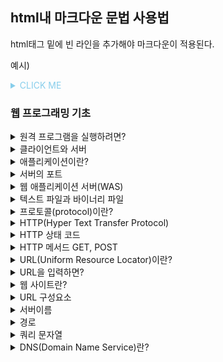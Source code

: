 ## html내 마크다운 문법 사용법

html태그 밑에 빈 라인을 추가해야 마크다운이 적용된다.

예시)

<details><summary style="color:skyblue">CLICK ME</summary>
<p>

#### yes, even hidden code blocks!

## hi

**강조**

- 1
- 2
- 3

```python
print("hello world!")
```
</p>
</details>

### 웹 프로그래밍 기초
<details>
    </br>
    <summary>원격 프로그램을 실행하려면?</summary>
    <p>1. 프로그램 등록 (@Controller)</p>
    <p>2. URL과 프로그램을 연결 (@RequestMapping(""))</p>
</details>
<details>
    </br>
    <summary>클라이언트와 서버</summary>
    <p>클라이언트는 <b>서비스를 요청</b>하는 애플리케이션</p>
    <p>서버는 <b>서비스를 제공</b>하는 애플리케이션</p>
</details>
<details>
    </br>
    <summary>애플리케이션이란?</summary>
    <p>하드웨어와 소프트웨어를 응용해서 만든 프로그램</p>
</details>
<details>
    </br>
    <summary>서버의 포트</summary>
    <p>포트의 개념은 창구라고 생각하면 이해가 편했다. (예금창구, 대출창구 등등..)</p>
    <p>서버에 포트가 없다면 클라이언트에서 요청했을 때 어떤 서버가 받을지 모르게 된다.</p>
    <p>예를들어 이메일 서버, 파일 서버, 웹 서버가 있다고 가정하고 각 서버마다 포트가 있다고 생각하면</p>
    <p>특정 포트를 통해서 요청을 할 수 있다.</p>
</details>
<details>
    </br>
    <summary>웹 애플리케이션 서버(WAS)</summary>
    <p>웹 애플리케이션 서버(WAS)는 <b>웹 애플리케이션을 서비스하는 서버</b>이다.</p>
    <p>서버에 웹 애플리케이션을 깔아놓고 클라이언트(웹 브라우저)가 요청하면 동적으로 웹 페이지를 생성하여 실행 결과를 준다.</p>
    <p>장점은 클라이언트에 프로그램을 설치할 필요가 없다. (메모리를 아낄 수 있음)</p>
    <p>그리고 개인이 업데이트 할 필요가 없고 서버에서 업데이트를 하면 되기 때문에 편하다.</p>
</details>
<details>
    </br>
    <summary>텍스트 파일과 바이너리 파일</summary>
    <p>텍스트 파일은 <b>문자만 저장</b>되어 있는 파일이다.</p>
    <p>바이너리 파일은 <b>문자와 숫자가 저장</b>되어 있는 파일이다.</p>
    <p>파일을 구분하는 방법은 해당 파일을 메모장을 통해 열었을 때 읽을 수 있으면 텍스트, 그렇지 않으면 바이너리 파일이라고 생각하면 편하다.</p>
    <p>바이너리 파일의 장점은 따로 변환을 하지 않아도 돼서 빠르다. (데이터를 있는 그대로 읽고 쓸 수 있음)</p>
</details>
<details>
    </br>
    <summary>프로토콜(protocol)이란?</summary>
    <p>서로 간의 통신을 위한 약속,규칙이다.</p>
</details>
<details>
    </br>
    <summary>HTTP(Hyper Text Transfer Protocol)</summary>
    <p>하이퍼 텍스트를 주고 받기 위한 약속이다.</p>
    <p>단순하고 읽기 쉽다. (텍스트 기반의 프로토콜)</p>
    <p>상태를 유지하지 않는다.(클라이언트 정보를 저장하지 않음)</p>
    <p>확장 가능하다. (커스텀 헤더 추가 가능)</p>
    <p>HTTP 응답 header : 응답에 대한 설명</p>
    <p>HTTP 응답 body : 실제 내용</p>
</details>
<details>
    </br>
    <summary>HTTP 상태 코드</summary>
    <table>
      <tr>
        <th>상태코드</th>
        <th>의미</th>
      </tr>
      <tr>
        <td>1xx</td>
        <td>Informational</td>
      </tr>
      <tr>
        <td>2xx</td>
        <td>Success</td>
      </tr>
      <tr>
        <td>3xx</td>
        <td>Redirect</td>
      </tr>
      <tr>
        <td>4xx</td>
        <td>Client Error</td>
      </tr>
      <tr>
        <td>5xx</td>
        <td>Server Error</td>
      </tr>
    </table>
</details>
<details>
    </br>
    <summary>HTTP 메서드 GET, POST</summary>
    <table>
      <tr>
        <th>GET</th>
        <th>POST</th>
      </tr>
      <tr>
        <td>서버의 리소스를 가져오기 위해서 설계됨</td>
        <td>서버의 데이터를 올리기 위해서 설계됨</td>
      </tr>
      <tr>
        <td>QUERY STRING을 통해 데이터를 전달</td>
        <td>전송 데이터 크기의 제한이 없음</td>
      </tr>
      <tr>
        <td>URL에 데이터가 노출되어서 보안에 취약</td>
        <td>데이터를 요청 메시지의 body에 담아 전송</td>
      </tr>
      <tr>
        <td>데이터 공유에 유리</td>
        <td>보안에 유리, 데이터 공유에는 불리</td>
      </tr>
      <tr>
        <td>ex) 검색 엔진에서 검색 단어 전송에 이용</td>
        <td>ex) 게시판에 글쓰기, 로그인, 회원가입</td>
      </tr>
    </table>
</details>
<details>
    </br>
    <summary>URL(Uniform Resource Locator)이란?</summary>
    <p>웹 브라우저의 주소줄에 표시되는 것</p>
    <p>웹 리소스의 위치를 나타내는 주소</p>
</details>
<details>
    </br>
    <summary>URL을 입력하면?</summary>
    <p>웹 브라우저 URL에 해당하는 내용이 출력된다. 웹 페이지라고 부른다.</p>
</details>
<details>
    </br>
    <summary>웹 사이트란?</summary>
    <p>웹 페이지의 묶음</p>
</details>
<details>
    </br>
    <summary>URL 구성요소</summary>
    <p>프로토콜, 서버이름, 경로, 쿼리문자열</p>
</details>
<details>
    </br>
    <summary>서버이름</summary>
    <p>www.naver.com처럼 도메인 이름이나 192.168.0.9와 같은 IP주소를 입력할 수 있다.</p>
</details>
<details>
    </br>
    <summary>경로</summary>
    <p>웹 페이지의 상세주소에 해당. 웹 페이지마다 다른 경로를 갖는다.</p>
</details>
<details>
    </br>
    <summary>쿼리 문자열</summary>
    <p>추가로 서버에 보내는 데이터</p>
    <p>같은 경로여도 입력한 값에 따라 다른 결과를 보여줘야 할 때 쿼리문자열을 사용</p>
</details>
<details>
    </br>
    <summary>DNS(Domain Name Service)란?</summary>
    <p>도메인 이름 시스템은 사람이 읽을 수 있는 도메인 이름(www.naver.com)을 머신이 읽을 수 있는 IP주소(192.168.0.9)로 변환합니다.</p>
</details>
